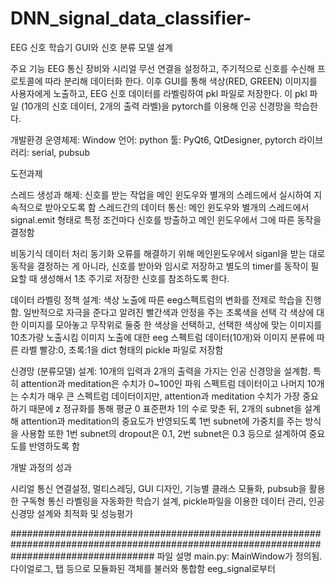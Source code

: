 # DNN_signal_data_classifier-
EEG 신호 학습기 GUI와 신호 분류 모델 설계

주요 기능
EEG 통신 장비와 시리얼 무선 연결을 설정하고, 주기적으로 신호를 수신해 프로토콜에 따라 분리해 데이터화 한다.
이후 GUI를 통해 색상(RED, GREEN) 이미지를 사용자에게 노출하고, EEG 신호 데이터를 라벨링하여 pkl 파일로 저장한다.
이 pkl 파일 (10개의 신호 데이터, 2개의 출력 라벨)을 pytorch를 이용해 인공 신경망을 학습한다.

개발환경
운영체제: Window
언어: python
툴: PyQt6, QtDesigner, pytorch
라이브러리: serial, pubsub

도전과제

스레드 생성과 해제: 신호를 받는 작업을 메인 윈도우와 별개의 스레드에서 실시하여 지속적으로 받아오도록 함
스레드간의 데이터 통신: 메인 윈도우와 별개의 스레드에서 signal.emit 형태로 특정 조건마다 신호를 방출하고 메인 윈도우에서 그에 따른 동작을 결정함

비동기식 데이터 처리
동기화 오류를 해결하기 위해 메인윈도우에서 siganl을 받는 대로 동작을 결정하는 게 아니라, 신호를 받아와 임시로 저장하고 별도의 timer를 동작이 필요할 때 생성해서 1초 주기로 저장한 신호를 참조하도록 한다.

데이터 라벨링 정책 설계:
색상 노출에 따른 eeg스펙트럼의 변화를 전제로 학습을 진행함. 일반적으로 자극을 준다고 알려진 빨간색과 안정을 주는 초록색을 선택
각 색상에 대한 이미지를 모아놓고 무작위로 둘중 한 색상을 선택하고, 선택한 색상에 맞는 이미지를 10초가량 노출시킴
이미지 노출에 대한 eeg 스펙트럼 데이터(10개)와 이미지 분류에 따른 라벨 빨강:0, 초록:1을 dict 형태의 pickle 파일로 저장함

신경망 (분류모델) 설계:
10개의 입력과 2개의 출력을 가지는 인공 신경망을 설계함. 특히 attention과 meditation은 수치가 0~100인 파워 스펙트럼 데이터이고
나머지 10개는 수치가 매우 큰 스펙트럼 데이터이지만, attention과 meditation 수치가 가장 중요하기 때문에 z 정규화를 통해
평균 0 표준편차 1의 수로 맞춘 뒤, 2개의 subnet을 설계해 attention과 meditation의 중요도가 반영되도록 1번 subnet에 가중치를 주는 방식을 사용함
또한 1번 subnet의 dropout은 0.1, 2번 subnet은 0.3 등으로 설계하여 중요도를 반영하도록 함

개발 과정의 성과

시리얼 통신 연결설정, 멀티스레딩, GUI 디자인, 기능별 클래스 모듈화, pubsub을 활용한 구독형 통신
라벨링을 자동화한 학습기 설계, pickle파일을 이용한 데이터 관리, 인공신경망 설계와 최적화 및 성능평가

##########################################################################################################################################
파일 설명
main.py:
MainWindow가 정의됨. 다이얼로그, 탭 등으로 모듈화된 객체를 불러와 통합함
eeg_signal로부터 
